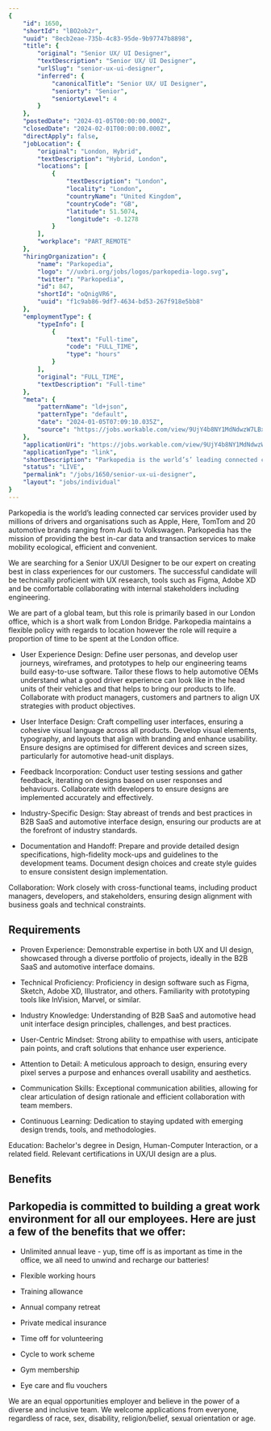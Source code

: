 ```yaml
---
{
	"id": 1650,
	"shortId": "lBO2ob2r",
	"uuid": "8ecb2eae-735b-4c83-95de-9b97747b8898",
	"title": {
		"original": "Senior UX/ UI Designer",
		"textDescription": "Senior UX/ UI Designer",
		"urlSlug": "senior-ux-ui-designer",
		"inferred": {
			"canonicalTitle": "Senior UX/ UI Designer",
			"seniorty": "Senior",
			"seniortyLevel": 4
		}
	},
	"postedDate": "2024-01-05T00:00:00.000Z",
	"closedDate": "2024-02-01T00:00:00.000Z",
	"directApply": false,
	"jobLocation": {
		"original": "London, Hybrid",
		"textDescription": "Hybrid, London",
		"locations": [
			{
				"textDescription": "London",
				"locality": "London",
				"countryName": "United Kingdom",
				"countryCode": "GB",
				"latitude": 51.5074,
				"longitude": -0.1278
			}
		],
		"workplace": "PART_REMOTE"
	},
	"hiringOrganization": {
		"name": "Parkopedia",
		"logo": "//uxbri.org/jobs/logos/parkopedia-logo.svg",
		"twitter": "Parkopedia",
		"id": 847,
		"shortId": "oQnigVR6",
		"uuid": "f1c9ab86-9df7-4634-bd53-267f918e5bb8"
	},
	"employmentType": {
		"typeInfo": [
			{
				"text": "Full-time",
				"code": "FULL_TIME",
				"type": "hours"
			}
		],
		"original": "FULL_TIME",
		"textDescription": "Full-time"
	},
	"meta": {
		"patternName": "ld+json",
		"patternType": "default",
		"date": "2024-01-05T07:09:10.035Z",
		"source": "https://jobs.workable.com/view/9UjY4b8NY1MdNdwzW7LBxk/hybrid-senior-ux%2F-ui-designer-in-london-at-parkopedia"
	},
	"applicationUri": "https://jobs.workable.com/view/9UjY4b8NY1MdNdwzW7LBxk/hybrid-senior-ux%2F-ui-designer-in-london-at-parkopedia",
	"applicationType": "link",
	"shortDescription": "Parkopedia is the world’s’ leading connected car services provider used by millions of drivers and organisations such as Apple, Here, TomTom and 20 automotive brands ranging from Audi to Volkswagen.",
	"status": "LIVE",
	"permalink": "/jobs/1650/senior-ux-ui-designer",
	"layout": "jobs/individual"
}
---
```

<p>Parkopedia is the world’s leading connected car services provider used by millions of drivers and organisations such as Apple, Here, TomTom and 20 automotive brands ranging from Audi to Volkswagen. Parkopedia has the mission of providing the best in-car data and transaction services to make mobility ecological, efficient and convenient.</p><p>We are searching for a Senior UX/UI Designer to be our expert on creating best in class experiences for our customers. The successful candidate will be technically proficient with UX research, tools such as Figma, Adobe XD and be comfortable collaborating with internal stakeholders including engineering.</p><p>We are part of a global team, but this role is primarily based in our London office, which is a short walk from London Bridge. Parkopedia maintains a flexible policy with regards to location however the role will require a proportion of time to be spent at the London office.</p><ul><li><p>User Experience Design: Define user personas, and develop user journeys, wireframes, and prototypes to help our engineering teams build easy-to-use software. Tailor these flows to help automotive OEMs understand what a good driver experience can look like in the head units of their vehicles and that helps to bring our products to life. Collaborate with product managers, customers and partners to align UX strategies with product objectives.</p></li><li><p>User Interface Design: Craft compelling user interfaces, ensuring a cohesive visual language across all products. Develop visual elements, typography, and layouts that align with branding and enhance usability. Ensure designs are optimised for different devices and screen sizes, particularly for automotive head-unit displays.</p></li><li><p>Feedback Incorporation: Conduct user testing sessions and gather feedback, iterating on designs based on user responses and behaviours. Collaborate with developers to ensure designs are implemented accurately and effectively.</p></li><li><p>Industry-Specific Design: Stay abreast of trends and best practices in B2B SaaS and automotive interface design, ensuring our products are at the forefront of industry standards.</p></li><li><p>Documentation and Handoff: Prepare and provide detailed design specifications, high-fidelity mock-ups and guidelines to the development teams. Document design choices and create style guides to ensure consistent design implementation.</p></li></ul><p>Collaboration: Work closely with cross-functional teams, including product managers, developers, and stakeholders, ensuring design alignment with business goals and technical constraints.</p><h2>Requirements</h2><ul><li><p>Proven Experience: Demonstrable expertise in both UX and UI design, showcased through a diverse portfolio of projects, ideally in the B2B SaaS and automotive interface domains.</p></li><li><p>Technical Proficiency: Proficiency in design software such as Figma, Sketch, Adobe XD, Illustrator, and others. Familiarity with prototyping tools like InVision, Marvel, or similar.</p></li><li><p>Industry Knowledge: Understanding of B2B SaaS and automotive head unit interface design principles, challenges, and best practices.</p></li><li><p>User-Centric Mindset: Strong ability to empathise with users, anticipate pain points, and craft solutions that enhance user experience.</p></li><li><p>Attention to Detail: A meticulous approach to design, ensuring every pixel serves a purpose and enhances overall usability and aesthetics.</p></li><li><p>Communication Skills: Exceptional communication abilities, allowing for clear articulation of design rationale and efficient collaboration with team members.</p></li><li><p>Continuous Learning: Dedication to staying updated with emerging design trends, tools, and methodologies.</p></li></ul><p>Education: Bachelor's degree in Design, Human-Computer Interaction, or a related field. Relevant certifications in UX/UI design are a plus.</p><h2>Benefits</h2><h2>Parkopedia is committed to building a great work environment for all our employees. Here are just a few of the benefits that we offer:</h2><ul><li><p>Unlimited annual leave - yup, time off is as important as time in the office, we all need to unwind and recharge our batteries!</p></li><li><p>Flexible working hours</p></li><li><p>Training allowance</p></li><li><p>Annual company retreat</p></li><li><p>Private medical insurance</p></li><li><p>Time off for volunteering</p></li><li><p>Cycle to work scheme</p></li><li><p>Gym membership</p></li><li><p>Eye care and flu vouchers</p></li></ul><p>We are an equal opportunities employer and believe in the power of a diverse and inclusive team. We welcome applications from everyone, regardless of race, sex, disability, religion/belief, sexual orientation or age.</p>
